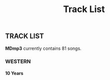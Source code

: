 ﻿---
title: Track List
layout: page
---

## TRACK LIST

**MDmp3** currently contains 81 songs.

### WESTERN

#### 10 Years

